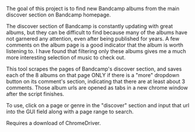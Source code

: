 The goal of this project is to find new Bandcamp albums from the main discover section on Bandcamp homepage.

The discover section of Bandcamp is constantly updating with great albums, but they can be difficult to find because many of the albums have not garnered any attention, even after being published for years. A few comments on the album page is a good indicator that the album is worth listening to. I have found that filtering only these albums gives me a much more interesting selection of music to check out.

This tool scrapes the pages of Bandcamp's discover section, and saves each of the 8 albums on that page ONLY if there is a "more" dropdown button  on its comment's section, indicating that there are at least about 3 comments. Those album urls are opened as tabs in a new chrome window after the script finishes.

To use, click on a page or genre in the "discover" section and input that url into the GUI field along with a page range to search.

Requires a download of ChromeDriver.
